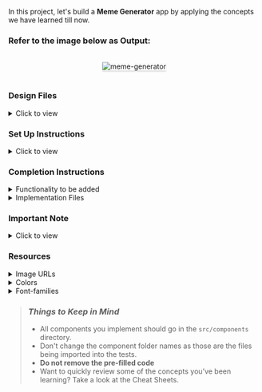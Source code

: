 In this project, let's build a **Meme Generator** app by applying the concepts we have learned till now.

### Refer to the image below as Output:

<br/>
<div style="text-align: center;">
    <img src="https://assets.ccbp.in/frontend/content/react-js/meme-generator-output.gif" alt="meme-generator" style="max-width:70%;box-shadow:0 2.8px 2.2px rgba(0, 0, 0, 0.12)">
</div>
<br/>

### Design Files

<details>
<summary>Click to view</summary>

- [Extra Small (Size < 576px) and Small (Size >= 576px)](https://assets.ccbp.in/frontend/content/react-js/meme-generator-sm-output-v0.png)
- [Medium (Size >= 768px), Large (Size >= 992px) and Extra Large (Size >= 1200px)](https://assets.ccbp.in/frontend/content/react-js/meme-generator-lg-output-v0.png)

</details>

### Set Up Instructions

<details>
<summary>Click to view</summary>

- Download dependencies by running `npm install`
- Start up the app using `npm start`
</details>

### Completion Instructions

<details>
<summary>Functionality to be added</summary>
<br/>

The app must have the following functionalities

- Initially, values in the inputs elements should be empty and the selected value in the select element should be the first item in the given fontSizesOptionsList
- When non-empty values are provided for **Image Url**, **Top Text**, **Bottom Text**, and **Font Size** and the **Generate** button is clicked
  - The Image URL that has been provided should be applied as a background-image for the generated meme
  - The given Top and Bottom text values should be at the top and bottom of the generated meme
  - The selected font size value should be applied for both top and bottom text of the generated meme

</details>

<details>

<summary>Implementation Files</summary>
<br/>

Use these files to complete the implementation:

- `src/App.js`
- `src/components/MemeGenerator/index.js`
- `src/components/MemeGenerator/styledComponents.js`

</details>

### Important Note

<details>
<summary>Click to view</summary>

<br/>

**The following instructions are required for the tests to pass**

- The HTML container element for the generated meme should have `data-testid` attribute value as **meme**
- When Styled Components are used, `data-testid` attribute should be used instead of `testid` attribute

</details>

### Resources

<details>
<summary>Image URLs</summary>

- [https://assets.ccbp.in/frontend/react-js/nature-img.png](https://assets.ccbp.in/frontend/react-js/nature-img.png)

</details>

<details>
<summary>Colors</summary>

<br/>

<div style="background-color: #35469c; width: 150px; padding: 10px; color: black">Hex: #35469c</div>
<div style="background-color: #7e858e; width: 150px; padding: 10px; color: black">Hex: #7e858e</div>
<div style="background-color: #5a7184; width: 150px; padding: 10px; color: black">Hex: #5a7184</div>
<div style="background-color: #ffffff; width: 150px; padding: 10px; color: black">Hex: #ffffff</div>
<div style="background-color: #d7dfe9; width: 150px; padding: 10px; color: black">Hex: #d7dfe9</div>
<div style="background-color: #1e293b; width: 150px; padding: 10px; color: black">Hex: #1e293b</div>
<div style="background-color: #0b69ff; width: 150px; padding: 10px; color: black">Hex: #0b69ff</div>

</details>

<details>
<summary>Font-families</summary>

- Open Sans

</details>

> ### _Things to Keep in Mind_
>
> - All components you implement should go in the `src/components` directory.
> - Don't change the component folder names as those are the files being imported into the tests.
> - **Do not remove the pre-filled code**
> - Want to quickly review some of the concepts you’ve been learning? Take a look at the Cheat Sheets.
